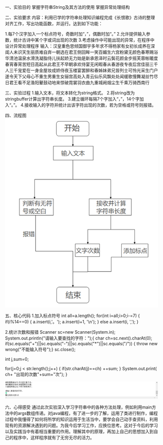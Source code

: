 一、实验目的
掌握字符串String及其方法的使用 掌握异常处理结构

二、实验要求
内容：利用已学的字符串处理知识编程完成《长恨歌》古诗的整理对齐工作，写出功能函数，并运行。达到如下功能：

1.每7个汉字加入一个标点符号，奇数时加“，”，偶数时加“。”
2.允许提供输入参数，统计古诗中某个字或词出现的次数
3.考虑操作中可能出现的异常，在程序中设计异常处理程序
输入：汉皇重色思倾国御宇多年求不得杨家有女初长成养在深闺人未识天生丽质难自弃一朝选在君王侧回眸一笑百媚生六宫粉黛无颜色春寒赐浴华清池温泉水滑洗凝脂侍儿扶起娇无力始是新承恩泽时云鬓花颜金步摇芙蓉帐暖度春宵春宵苦短日高起从此君王不早朝承欢侍宴无闲暇春从春游夜专夜后宫佳丽三千人三千宠爱在一身金屋妆成娇侍夜玉楼宴罢醉和春姊妹弟兄皆列士可怜光采生门户遂令天下父母心不重生男重生女骊宫高处入青云仙乐风飘处处闻缓歌慢舞凝丝竹尽日君王看不足渔阳鼙鼓动地来惊破霓裳羽衣曲九重城阙烟尘生千乘万骑西南行

三、实验过程
1.输入文本，将文本转化为string格式。
2.将string改为stringbuffer计算出字符串长度。
3.建立循环每隔7个字加入“，”，14个字加入“。”。
4.接收输入的字符并统计出该字符出现的次数，若为空格或符号则报错。

四、流程图
![](https://github.com/mirenkeaiwsz/bipt/blob/master/a2e2afaba3e31fb73f5501ed46b0a4a.png)

五、核心代码
1.加入标点符号
int all=a.length(); for(int i=all;i>0;i-=7) { if(i%14==0) { a.insert(i,'。'); a.insert(i+1, '\n'); } else a.insert(i, ','); }

2.统计次数和报错
Scanner sc=new Scanner(System.in); System.out.println("请输入要查找的字符：");{ char ch=sc.next().charAt(0); if(sc.equals("+")||sc.equals("-")||sc.equals("*")||sc.equals("/")) { throw new wrong("不能输入符号");}  sc.close();

int j,sum=0;

for(j=0;j < str.length();j++) { if(str.charAt(j)==ch) ++sum; } System.out.print( ch+ "出现的次数"+sum+"次"); }

![](https://github.com/mirenkeaiwsz/bipt/blob/master/ef02823a2320469f092c61ff31bd6e7.png)

六、心得感受
通过此次实验深入学习字符串中的各种方法处理，例如利用main方法中的args数组传递。对java编程，有了进一步的了解，运用了类进行制作，编程过程中我懂得了如何将所学的知识运用于生活当中，要学会自己动手查资料，利用现有的资源解决遇到的问题。为我今后学习工作，应换位思考。这对于今后的学习以及实践当中有着相当重要的作用。理解其中的原理，再加上自己的思想加入到自己的程序中，这样程序就有了无穷无尽的活力。
